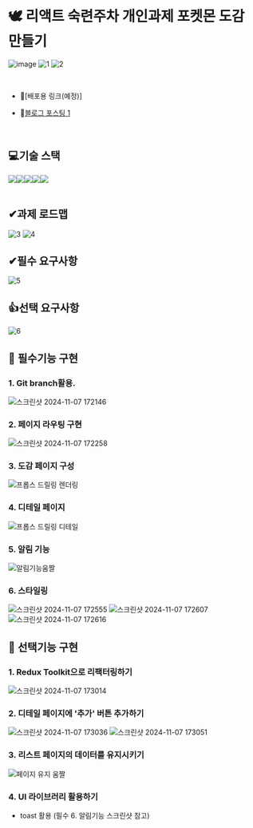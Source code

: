 # 🕊 리액트 숙련주차 개인과제 포켓몬 도감 만들기
![image](https://github.com/user-attachments/assets/7c981e7a-5e06-4c91-8cd2-2169f9d98d91)
![1](https://github.com/user-attachments/assets/d0c5a586-8ea4-40f5-b19f-42c5b7527ea7)
![2](https://github.com/user-attachments/assets/e846b783-8e60-4777-93c6-3450735f2fe5)

<br>

- 🔭[배포용 링크(예정)]

- 🔭[블로그 포스팅 1](https://velog.io/@hhyun19/%EA%B0%9C%EC%9D%B8%EA%B3%BC%EC%A0%9C-%ED%8F%AC%EC%BC%93%EB%AA%AC-%EB%8F%84%EA%B0%90-%EB%A7%8C%EB%93%A4%EA%B8%B0)

<br>

## 💻기술 스택

<div style="display:flex; justify-contents: center;">
  <img src="https://img.shields.io/badge/HTML5-E34F26?style=for-the-badge&logo=html5&logoColor=white">
  <img src="https://img.shields.io/badge/CSS3-1572B6?style=for-the-badge&logo=css3&logoColor=white"> 
  <img src="https://img.shields.io/badge/JavaScript-323330?style=for-the-badge&logo=javascript&logoColor=F7DF1E">
  <img src="https://img.shields.io/badge/git-orange?style=for-the-badge&logo=git&logoColor=white">
  <img src="https://img.shields.io/badge/react-0769AD?style=for-the-badge&logo=react&logoColor=white">  
</div>
<br>

## ✔과제 로드맵
![3](https://github.com/user-attachments/assets/0753531e-8d44-474b-966a-4818037479b9)
![4](https://github.com/user-attachments/assets/f8ad2486-86b2-4836-8079-12f0547488dc)

## ✔필수 요구사항
![5](https://github.com/user-attachments/assets/e6af33e0-e3dc-4751-b051-6d21a7c34392)

## 👍선택 요구사항
![6](https://github.com/user-attachments/assets/554e2be3-81bd-49bb-94e9-f7b8b5ce55a8)

## 🎥 필수기능 구현

  ### 1. Git branch활용.  
  ![스크린샷 2024-11-07 172146](https://github.com/user-attachments/assets/dd64aad8-aae9-47f2-9777-edd30338bc5c)
   
  ### 2. 페이지 라우팅 구현
  ![스크린샷 2024-11-07 172258](https://github.com/user-attachments/assets/f85fb6e1-7097-49fb-95b4-e6d45a2c8837)
  
  ### 3. 도감 페이지 구성
  ![프롭스 드릴링 렌더링](https://github.com/user-attachments/assets/848e4234-8565-4049-9b3e-730f77ad491d)

  ### 4. 디테일 페이지
  ![프롭스 드릴링 디테일](https://github.com/user-attachments/assets/ed6cb6d0-0abd-4b57-bae4-aaac9a5f3200)

  ### 5. 알림 기능
  ![알림기능움짤](https://github.com/user-attachments/assets/067d1f0c-bca2-4675-b0e8-adf1830e8285)

  ### 6. 스타일링
  ![스크린샷 2024-11-07 172555](https://github.com/user-attachments/assets/5ae4417b-667a-49f0-94dc-2035a3fe8cf9)
  ![스크린샷 2024-11-07 172607](https://github.com/user-attachments/assets/b84b1b2b-f3dd-4d29-bc63-a6b5b9ef1d12)
  ![스크린샷 2024-11-07 172616](https://github.com/user-attachments/assets/9b10ed2c-ba84-4b9e-9aa1-f609ba065c54)

## 🎥 선택기능 구현

  ### 1. Redux Toolkit으로 리팩터링하기
  ![스크린샷 2024-11-07 173014](https://github.com/user-attachments/assets/6a941a68-f7a7-4f0c-8461-c912d2791719)

  ### 2. 디테일 페이지에 '추가' 버튼 추가하기
  ![스크린샷 2024-11-07 173036](https://github.com/user-attachments/assets/95ab9960-d2a4-4bee-a7f0-c37de401bd31)
  ![스크린샷 2024-11-07 173051](https://github.com/user-attachments/assets/1cf83b89-e4b2-442b-a1bc-fc33801468cd)

  ### 3. 리스트 페이지의 데이터를 유지시키기
  ![페이지 유지 움짤](https://github.com/user-attachments/assets/825533cb-93f6-4620-8f25-39b813f1a0c2)
  
  ### 4. UI 라이브러리 활용하기
  - toast 활용 (필수 6. 알림기능 스크린샷 참고)
